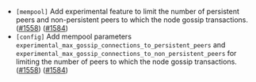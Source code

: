 - `[mempool]` Add experimental feature to limit the number of persistent peers and non-persistent
  peers to which the node gossip transactions.
  ([\#1558](https://github.com/depinnetwork/por-consensus/pull/1558))
  ([\#1584](https://github.com/depinnetwork/por-consensus/pull/1584))
- `[config]` Add mempool parameters `experimental_max_gossip_connections_to_persistent_peers` and
  `experimental_max_gossip_connections_to_non_persistent_peers` for limiting the number of peers to
  which the node gossip transactions.
  ([\#1558](https://github.com/depinnetwork/por-consensus/pull/1558))
  ([\#1584](https://github.com/depinnetwork/por-consensus/pull/1584))
